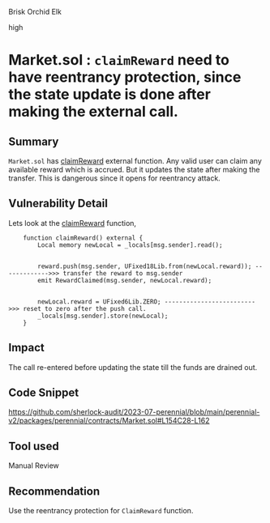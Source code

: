 Brisk Orchid Elk

high

# Market.sol : `claimReward` need to have reentrancy protection, since the state update is done after making the external call.
## Summary

`Market.sol` has [claimReward](https://github.com/sherlock-audit/2023-07-perennial/blob/main/perennial-v2/packages/perennial/contracts/Market.sol#L154C28-L154C37) external function. Any valid user can  claim any available reward which is accrued.
But it updates the state after making the transfer. This is dangerous since it opens for reentrancy attack.

## Vulnerability Detail

Lets look at the [claimReward](https://github.com/sherlock-audit/2023-07-perennial/blob/main/perennial-v2/packages/perennial/contracts/Market.sol#L154C28-L154C37) function,

```solidity
    function claimReward() external {
        Local memory newLocal = _locals[msg.sender].read();


        reward.push(msg.sender, UFixed18Lib.from(newLocal.reward)); ------------->>> transfer the reward to msg.sender
        emit RewardClaimed(msg.sender, newLocal.reward);


        newLocal.reward = UFixed6Lib.ZERO; ------------------------->>> reset to zero after the push call.
        _locals[msg.sender].store(newLocal);
    }
```
## Impact

The call re-entered before updating the state till the funds are drained out.

## Code Snippet

https://github.com/sherlock-audit/2023-07-perennial/blob/main/perennial-v2/packages/perennial/contracts/Market.sol#L154C28-L162

## Tool used

Manual Review

## Recommendation

Use the reentrancy protection for `ClaimReward` function.
